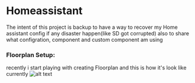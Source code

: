 # Homeassistant
The intent of this project is backup to have a way to recover my Home assistant config if any disaster happen(like SD got corrupted) also to share what configration, component and custom component am using

### Floorplan Setup:
recently i start playing with creating Floorplan and this is how it's look like currently
![alt text](https://community-home-assistant-assets.s3.dualstack.us-west-2.amazonaws.com/original/3X/b/6/b66bc154d7b6aba2f4bbfe5fb8434475614be4c5.png)
